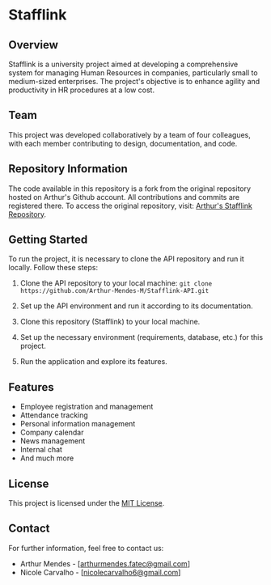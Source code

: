 # Stafflink

## Overview
Stafflink is a university project aimed at developing a comprehensive system for managing Human Resources in companies, particularly small to medium-sized enterprises. The project's objective is to enhance agility and productivity in HR procedures at a low cost.

## Team
This project was developed collaboratively by a team of four colleagues, with each member contributing to design, documentation, and code.

## Repository Information
The code available in this repository is a fork from the original repository hosted on Arthur's Github account. All contributions and commits are registered there. To access the original repository, visit: [Arthur's Stafflink Repository](https://github.com/Arthur-Mendes-M/Stafflink.git).

## Getting Started
To run the project, it is necessary to clone the API repository and run it locally. Follow these steps:

1. Clone the API repository to your local machine:
``` git clone https://github.com/Arthur-Mendes-M/Stafflink-API.git ```

2. Set up the API environment and run it according to its documentation.

3. Clone this repository (Stafflink) to your local machine.

4. Set up the necessary environment (requirements, database, etc.) for this project.

5. Run the application and explore its features.

## Features
- Employee registration and management
- Attendance tracking
- Personal information management
- Company calendar
- News management
- Internal chat
- And much more

## License
This project is licensed under the [MIT License](LICENSE).

## Contact
For further information, feel free to contact us:
- Arthur Mendes - [arthurmendes.fatec@gmail.com]
- Nicole Carvalho - [nicolecarvalho6@gmail.com]
